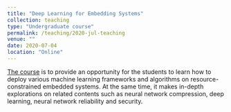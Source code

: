 ```yaml
---
title: "Deep Learning for Embedding Systems"
collection: teaching
type: "Undergraduate course"
permalink: /teaching/2020-jul-teaching
venue: ""
date: 2020-07-04
location: "Online"
---
```


[The course](https://h5.clewm.net/?url=h.qr61.cn%2FowzFKN%2Fquk3k6v&hasredirect=1&from=singlemessage&isappinstalled=0) is to provide an opportunity for the students to learn how to deploy various machine learning frameworks and algorithms on resource-constrained embedded systems. At the same time, it makes in-depth explorations on related contents such as neural network compression, deep learning, neural network reliability and security.
